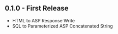 ## 0.1.0 - First Release
* HTML to ASP Response Write
* SQL to Parameterized ASP Concatenated String
